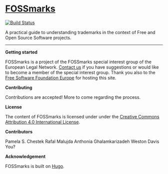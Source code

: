 # [FOSSmarks](http://fossmarks.org)

[![Build Status](https://drone.fsfe.org/api/badges/fsfe-system-hackers/FOSSmarks/status.svg)](https://drone.fsfe.org/fsfe-system-hackers/FOSSmarks)


A practical guide to understanding trademarks in the context of Free and Open Source Software projects.

---

**Getting started**

FOSSmarks is a project of the FOSSmarks special interest group of the European Legal Network. [Contact us](mailto:pamela@chesteklegal.com) if you have suggestions or would like to become a member of the special interest group. Thank you also to the [Free Software Foundation Europe](https://fsfe.org/index.en.html) for hosting this site.

**Contributing**

Contributions are accepted! More to come regarding the process.

**License**

The content of FOSSmarks is licensed under under the [Creative Commons Attribution 4.0 International License](https://creativecommons.org/licenses/by/4.0/).

**Contributors**

Pamela S. Chestek
Rafal Malujda
Anthonia Ghalamkarizadeh
Weston Davis
You?

**Acknowledgement**

FOSSmarks is built on [Hugo](https://github.com/gohugoio/hugo).
